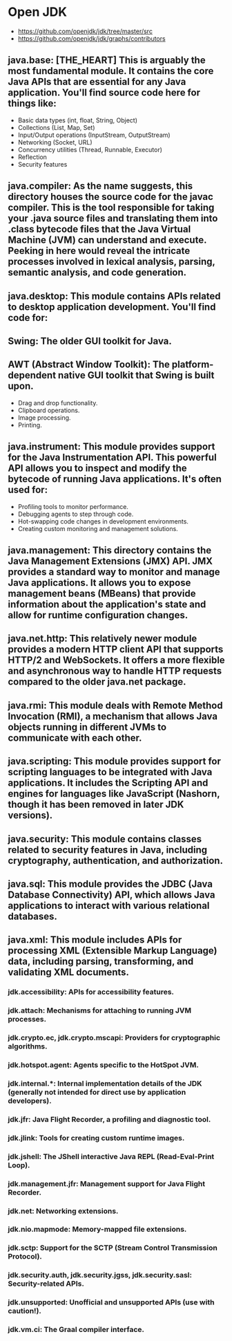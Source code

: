 # Open JDK
- https://github.com/openjdk/jdk/tree/master/src
- https://github.com/openjdk/jdk/graphs/contributors



## java.base: [THE_HEART] This is arguably the most fundamental module. It contains the core Java APIs that are essential for any Java application. You'll find source code here for things like:

- Basic data types (int, float, String, Object)
- Collections (List, Map, Set)
- Input/Output operations (InputStream, OutputStream)
- Networking (Socket, URL)
- Concurrency utilities (Thread, Runnable, Executor)
- Reflection
- Security features


## java.compiler: As the name suggests, this directory houses the source code for the javac compiler. This is the tool responsible for taking your .java source files and translating them into .class bytecode files that the Java Virtual Machine (JVM) can understand and execute. Peeking in here would reveal the intricate processes involved in lexical analysis, parsing, semantic analysis, and code generation.

## java.desktop: This module contains APIs related to desktop application development. You'll find code for:

## Swing: The older GUI toolkit for Java.
## AWT (Abstract Window Toolkit): The platform-dependent native GUI toolkit that Swing is built upon.
- Drag and drop functionality.
- Clipboard operations.
- Image processing.
- Printing.

## java.instrument: This module provides support for the Java Instrumentation API. This powerful API allows you to inspect and modify the bytecode of running Java applications. It's often used for:
- Profiling tools to monitor performance.
- Debugging agents to step through code.
- Hot-swapping code changes in development environments.
- Creating custom monitoring and management solutions.

## java.management: This directory contains the Java Management Extensions (JMX) API. JMX provides a standard way to monitor and manage Java applications. It allows you to expose management beans (MBeans) that provide information about the application's state and allow for runtime configuration changes.

## java.net.http: This relatively newer module provides a modern HTTP client API that supports HTTP/2 and WebSockets. It offers a more flexible and asynchronous way to handle HTTP requests compared to the older java.net package.

## java.rmi: This module deals with Remote Method Invocation (RMI), a mechanism that allows Java objects running in different JVMs to communicate with each other.

## java.scripting: This module provides support for scripting languages to be integrated with Java applications. It includes the Scripting API and engines for languages like JavaScript (Nashorn, though it has been removed in later JDK versions).

## java.security: This module contains classes related to security features in Java, including cryptography, authentication, and authorization.

## java.sql: This module provides the JDBC (Java Database Connectivity) API, which allows Java applications to interact with various relational databases.

## java.xml: This module includes APIs for processing XML (Extensible Markup Language) data, including parsing, transforming, and validating XML documents.



### jdk.accessibility: APIs for accessibility features.
### jdk.attach: Mechanisms for attaching to running JVM processes.
### jdk.crypto.ec, jdk.crypto.mscapi: Providers for cryptographic algorithms.
### jdk.hotspot.agent: Agents specific to the HotSpot JVM.
### jdk.internal.*: Internal implementation details of the JDK (generally not intended for direct use by application developers).
### jdk.jfr: Java Flight Recorder, a profiling and diagnostic tool.
### jdk.jlink: Tools for creating custom runtime images.
### jdk.jshell: The JShell interactive Java REPL (Read-Eval-Print Loop).
### jdk.management.jfr: Management support for Java Flight Recorder.
### jdk.net: Networking extensions.
### jdk.nio.mapmode: Memory-mapped file extensions.
### jdk.sctp: Support for the SCTP (Stream Control Transmission Protocol).
### jdk.security.auth, jdk.security.jgss, jdk.security.sasl: Security-related APIs.
### jdk.unsupported: Unofficial and unsupported APIs (use with caution!).
### jdk.vm.ci: The Graal compiler interface.






